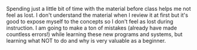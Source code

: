 Spending just a little bit of time with the material before class helps me not feel as lost. I don't understand the material when I review it at first but it's good to expose myself to the concepts so I don't feel as lost during instruction.
I am going to make a ton of mistakes (already have made countless errors!) while learning these new programs and systems, but learning what NOT to do and why is very valuable as a beginner. 
